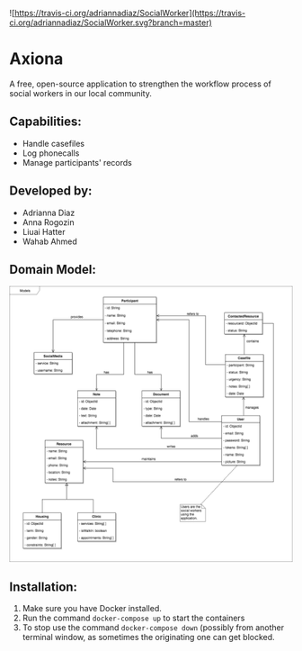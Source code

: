 ![https://travis-ci.org/adriannadiaz/SocialWorker](https://travis-ci.org/adriannadiaz/SocialWorker.svg?branch=master) 



Axiona
============

A free, open-source application to strengthen the workflow process of social workers in our local community.

Capabilities:
-------------
- Handle casefiles
- Log phonecalls
- Manage participants' records


Developed by:
-------------
- Adrianna Diaz
- Anna Rogozin
- Liuai Hatter
- Wahab Ahmed

Domain Model:
-------------

![Image of Domain Model](documentation/domain-model.png)


Installation:
-------------

1. Make sure you have Docker installed.
2. Run the command `docker-compose up` to start the containers
3. To stop use the command `docker-compose down` (possibly from another terminal window, as sometimes the originating one can get blocked.
